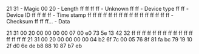 21 31 - Magic
00 20 - Length
ff ff ff ff - Unknown 
ff ff - Device type 
ff ff - Device ID
ff ff ff ff - Time stamp 
ff ff ff ff ff ff ff ff ff ff ff ff ff ff ff ff - Checksum
ff ff ff... - Data  


21 31  00 20  00 00 00 00  07 00 e0 73  5e 13 42 32  ff ff ff ff ff ff ff ff ff ff ff ff ff ff ff ff
21 31  00 20  00 00 00 00  04 b2 6f 7c  00 05 76 8f  81 fa bc 79 19 10 2f d0 6e de b8 88 10 87 b7 eb